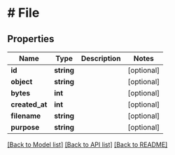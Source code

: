 # # File

## Properties

Name | Type | Description | Notes
------------ | ------------- | ------------- | -------------
**id** | **string** |  | [optional]
**object** | **string** |  | [optional]
**bytes** | **int** |  | [optional]
**created_at** | **int** |  | [optional]
**filename** | **string** |  | [optional]
**purpose** | **string** |  | [optional]

[[Back to Model list]](../../README.md#models) [[Back to API list]](../../README.md#endpoints) [[Back to README]](../../README.md)

